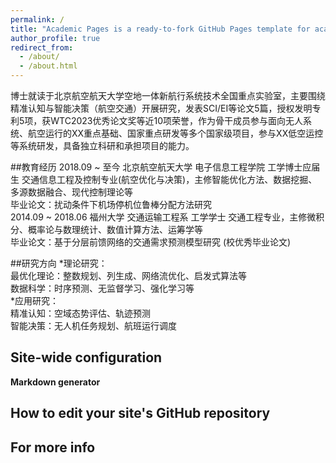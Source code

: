 ```yaml
---
permalink: /
title: "Academic Pages is a ready-to-fork GitHub Pages template for academic personal websites"
author_profile: true
redirect_from: 
  - /about/
  - /about.html
---
```


博士就读于北京航空航天大学空地一体新航行系统技术全国重点实验室，主要围绕精准认知与智能决策（航空交通）开展研究，发表SCI/EI等论文5篇，授权发明专利5项，获WTC2023优秀论文奖等近10项荣誉，作为骨干成员参与面向无人系统、航空运行的XX重点基础、国家重点研发等多个国家级项目，参与XX低空运控等系统研发，具备独立科研和承担项目的能力。


##教育经历
2018.09 ~ 至今         北京航空航天大学       电子信息工程学院        工学博士应届生 
交通信息工程及控制专业(航空优化与决策)，主修智能优化方法、数据挖掘、多源数据融合、现代控制理论等  
毕业论文：扰动条件下机场停机位鲁棒分配方法研究   
2014.09 ~ 2018.06      福州大学               交通运输工程系         工学学士 
交通工程专业，主修微积分、概率论与数理统计、数值计算方法、运筹学等  
毕业论文：基于分层前馈网络的交通需求预测模型研究 (校优秀毕业论文)   

##研究方向
*理论研究：  
    最优化理论：整数规划、列生成、网络流优化、启发式算法等  
    数据科学：时序预测、无监督学习、强化学习等  
*应用研究：  
    精准认知：空域态势评估、轨迹预测  
    智能决策：无人机任务规划、航班运行调度  


Site-wide configuration
------



**Markdown generator**



How to edit your site's GitHub repository
------


For more info
------

